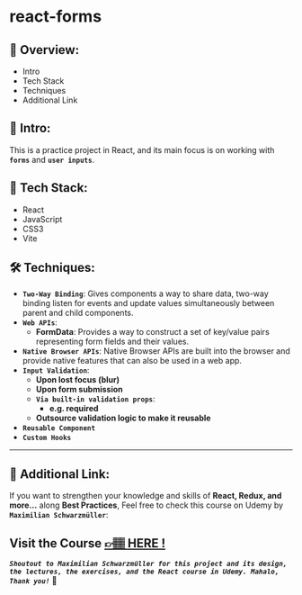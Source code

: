 # react-forms

## 📣 Overview:

- Intro
- Tech Stack
- Techniques
- Additional Link

## 🔎 Intro:

This is a practice project in React, and its main focus is on working with **`forms`** and **`user inputs`**.

## 🧰 Tech Stack:

- React
- JavaScript
- CSS3
- Vite

## 🛠️ Techniques:

- **`Two-Way Binding`**: Gives components a way to share data, two-way binding listen for events and update values simultaneously between parent and child components.
- **`Web APIs`**:
  - **FormData**: Provides a way to construct a set of key/value pairs representing form fields and their values.
- **`Native Browser APIs`**: Native Browser APIs are built into the browser and provide native features that can also be used in a web app.
- **`Input Validation`**:
  - **Upon lost focus (blur)**
  - **Upon form submission**
  - **`Via built-in validation props`**:
    - **e.g. required**
  - **Outsource validation logic to make it reusable**
- **`Reusable Component`**
- **`Custom Hooks`**

---

## 🔗 Additional Link:

If you want to strengthen your knowledge and skills of **React, Redux, and more...** along **Best Practices**, Feel free to check this course on Udemy by **`Maximilian Schwarzmüller`**:

## Visit the Course [&#128073;&#127997; **HERE !**](https://www.udemy.com/course/react-the-complete-guide-incl-redux/)

**_`Shoutout to Maximilian Schwarzmüller for this project and its design, the lectures, the exercises, and the React course in Udemy. Mahalo, Thank you!`_** 🌺
